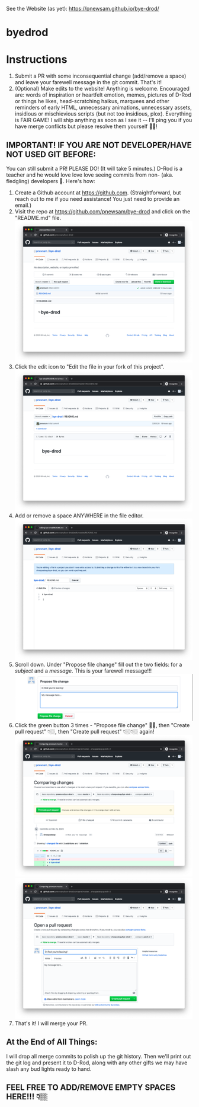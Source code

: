 See the Website (as yet): https://pnewsam.github.io/bye-drod/

# byedrod

# Instructions

1. Submit a PR with some inconsequential change (add/remove a space) and leave your farewell message in the git commit. That's it!
2. (Optional) Make edits to the website! Anything is welcome. Encouraged are: words of inspiration or heartfelt emotion, memes, pictures of D-Rod or things he likes, head-scratching haikus, marquees and other reminders of early HTML, unnecessary animations, unnecessary assets, insidious or mischievious scripts (but not too insidious, plox). Everything is FAIR GAME! I will ship anything as soon as I see it -- I'll ping you if you have merge conflicts but please resolve them yourself 🙏🏼!

## **IMPORTANT! IF YOU ARE NOT DEVELOPER/HAVE NOT USED GIT BEFORE:**

You can still submit a PR! PLEASE DO! (It will take 5 minutes.) D-Rod is a teacher and he would love love love seeing commits from non- (aka. fledgling) developers 🙂. Here's how:

1. Create a Github account at https://github.com. (Straightforward, but reach out to me if you need assistance! You just need to provide an email.)
2. Visit the repo at https://github.com/pnewsam/bye-drod and click on the "README.md" file.
![1](instructions/1.png) 
3. Click the edit icon to "Edit the file in your fork of this project".
![2](instructions/2.png)
4. Add or remove a space ANYWHERE in the file editor.
![3](instructions/3.png)
5. Scroll down. Under "Propose file change" fill out the two fields: for a *subject* and a *message*. This is your farewell message!!!
![4](instructions/4.png)
6. Click the green button 3 times - "Propose file change" ☝🏼, then "Create pull request" 👇🏼, then "Create pull request" 👇🏼👇🏼 again!
![5](instructions/5.png)
![6](instructions/6.png)
7. That's it! I will merge your PR.

## At the End of All Things:

I will drop all merge commits to polish up the git history. Then we'll print out the git log and present it to D-Rod, along with any other gifts we may have slash any bud lights ready to hand. 

## FEEL FREE TO ADD/REMOVE EMPTY SPACES HERE!!! 👇🏼

